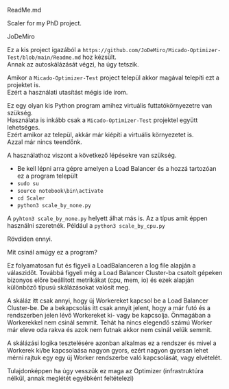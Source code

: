 ReadMe.md

Scaler for my PhD project.

JoDeMiro


Ez a kis project igazából a `https://github.com/JoDeMiro/Micado-Optimizer-Test/blob/main/Readme.md` hoz kézsült.<br>
Annak az autoskálázását végzi, ha úgy tetszik.

Amikor a `Micado-Optimizer-Test` project települ akkor magával telepíti ezt a projektet is.<br>
Ezért a használati utasítást mégis ide írom.

Ez egy olyan kis Python program amihez virtuális futtatókörnyezetre van szükség.<br>
Használata is inkább csak a `Micado-Optimizer-Test` projektel együtt lehetséges.<br>
Ezért amikor az települ, akkár már kiépíti a virtuális környezetet is.<br>
Azzal már nincs teendőnk.

A használathoz viszont a következő lépésekre van szükség.

- Be kell lépni arra gépre amelyen a Load Balancer és a hozzá tartozóan ez a program települt
- `sudo su`
- `source notebook\bin\activate`
- `cd Scaler`
- `python3 scale_by_none.py`

A `pyhton3 scale_by_none.py` helyett álhat más is. Az a típus amit éppen használni szeretnék. Például a `python3 scale_by_cpu.py`

Rövdiden ennyi.

Mit csinál amúgy ez a program?

Ez folyamatosan fut és figyeli a LoadBalanceren a log file alapján a válaszidőt. Továbbá figyeli még a Load Balancer Cluster-ba csatolt gépeken bizonyos előre beállított metrikákat (cpu, mem, io) és ezek alapján különböző típusú skálázásokat valósít meg.

A skáláz itt csak annyi, hogy új Workereket kapcsol be a Load Balancer Cluster-be. De a bekapcsolás itt csak annyit jelent, hogy a már futó és a rendszerben jelen lévő Workereket ki- vagy be kapcsolja. Önmagában a Workerekkel nem csinál semmit. Tehát ha nincs elegendő számú Worker már eleve oda rakva és azok nem futnak akkor nem csinál velük semmit.

A skálázási logika tesztelésére azonban alkalmas ez a rendszer és mivel a Workerek ki/be kapcsolaása nagyon gyors, ezért nagyon gyorsan lehet mérni rajtuk egy egy új Worker rendszerbe való kapcsolását, vagy elvételét.

Tulajdonképpen ha úgy vesszük ez maga az Optimizer (infrastruktúra nélkül, annak meglétét egyébként feltételezi)
